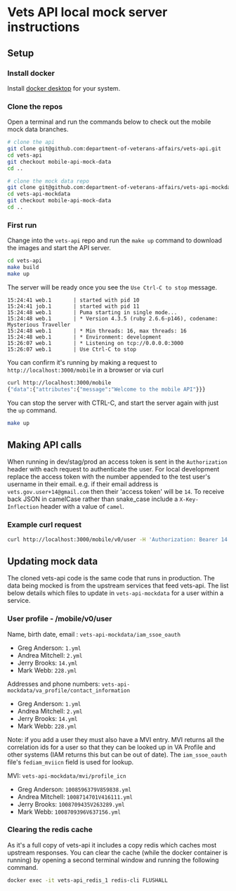 # Vets API local mock server instructions

## Setup

### Install docker
Install [docker desktop](https://www.docker.com/get-started) for your system.

### Clone the repos
Open a terminal and run the commands below to check out the mobile mock data branches.

```bash
# clone the api
git clone git@github.com:department-of-veterans-affairs/vets-api.git
cd vets-api
git checkout mobile-api-mock-data
cd ..

# clone the mock data repo
git clone git@github.com:department-of-veterans-affairs/vets-api-mockdata.git
cd vets-api-mockdata
git checkout mobile-api-mock-data
cd ..
```

### First run
Change into the `vets-api` repo and run the `make up` command to download the images and start the API server.

```bash
cd vets-api
make build
make up
```

The server will be ready once you see the `Use Ctrl-C to stop` message.

```
15:24:41 web.1       | started with pid 10
15:24:41 job.1       | started with pid 11
15:24:48 web.1       | Puma starting in single mode...
15:24:48 web.1       | * Version 4.3.5 (ruby 2.6.6-p146), codename: Mysterious Traveller
15:24:48 web.1       | * Min threads: 16, max threads: 16
15:24:48 web.1       | * Environment: development
15:26:07 web.1       | * Listening on tcp://0.0.0.0:3000
15:26:07 web.1       | Use Ctrl-C to stop
```

You can confirm it's running by making a request to `http://localhost:3000/mobile` in a browser or via curl

```bash
curl http://localhost:3000/mobile
{"data":{"attributes":{"message":"Welcome to the mobile API"}}}
```

You can stop the server with CTRL-C, and start the server again with just the `up` command.

```bash
make up
```

## Making API calls
When running in dev/stag/prod an access token is sent in the `Authorization` header with each request to authenticate the user. For local development replace the access token with the number appended to the test user's username in their email. e.g. if their email address is `vets.gov.user+14@gmail.com` then their 'access token' will be `14`. To receive back JSON in camelCase rather than snake_case include a `X-Key-Inflection` header with a value of `camel`.

### Example curl request

```bash
curl http://localhost:3000/mobile/v0/user -H 'Authorization: Bearer 14' -H 'X-Key-Inflection: camel'
```

## Updating mock data
The cloned vets-api code is the same code that runs in production. The data being mocked is from the upstream services that feed vets-api. The list below details which files to update in `vets-api-mockdata` for a user within a service.

### User profile - /mobile/v0/user
Name, birth date, email : `vets-api-mockdata/iam_ssoe_oauth`
- Greg Anderson: `1.yml`
- Andrea Mitchell: `2.yml`
- Jerry Brooks: `14.yml`
- Mark Webb: `228.yml`

Addresses and phone numbers: `vets-api-mockdata/va_profile/contact_information`
- Greg Anderson: `1.yml`
- Andrea Mitchell: `2.yml`
- Jerry Brooks: `14.yml`
- Mark Webb: `228.yml`

Note: if you add a user they must also have a MVI entry. MVI returns all the correlation ids for a user so that they can be looked up in VA Profile and other systems (IAM returns this but can be out of date). The `iam_ssoe_oauth` file's `fediam_mviicn` field is used for lookup.

MVI: `vets-api-mockdata/mvi/profile_icn`
- Greg Anderson: `1008596379V859838.yml`
- Andrea Mitchell: `1008714701V416111.yml`
- Jerry Brooks: `1008709435V263289.yml`
- Mark Webb: `1008709396V637156.yml`

### Clearing the redis cache
As it's a full copy of vets-api it includes a copy redis which caches most upstream responses. You can clear the cache (while the docker container is running) by opening a second terminal window and running the following command.

```bash
docker exec -it vets-api_redis_1 redis-cli FLUSHALL
```
